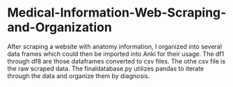 # Medical-Information-Web-Scraping-and-Organization
After scraping a website with anatomy information, I organized into several data frames which could then be imported into Anki for their usage. The df1 through df8 are those dataframes converted to csv files. The othe csv file is the raw scraped data. The finaldatabase.py utilizes pandas to iterate through the data and organize them by diagnosis.

